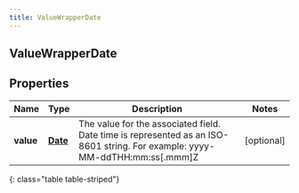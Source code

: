 ```yaml
---
title: ValueWrapperDate
---
```


## ValueWrapperDate

## Properties

| Name      | Type                                     | Description                                                                                                                 | Notes      |
| --------- | ---------------------------------------- | --------------------------------------------------------------------------------------------------------------------------- | ---------- |
| **value** | <!----><!---->[**Date**](Date.md)<!----> | The value for the associated field. Date time is represented as an ISO-8601 string. For example: yyyy-MM-ddTHH:mm:ss[.mmm]Z | [optional] |

{: class="table table-striped"}
